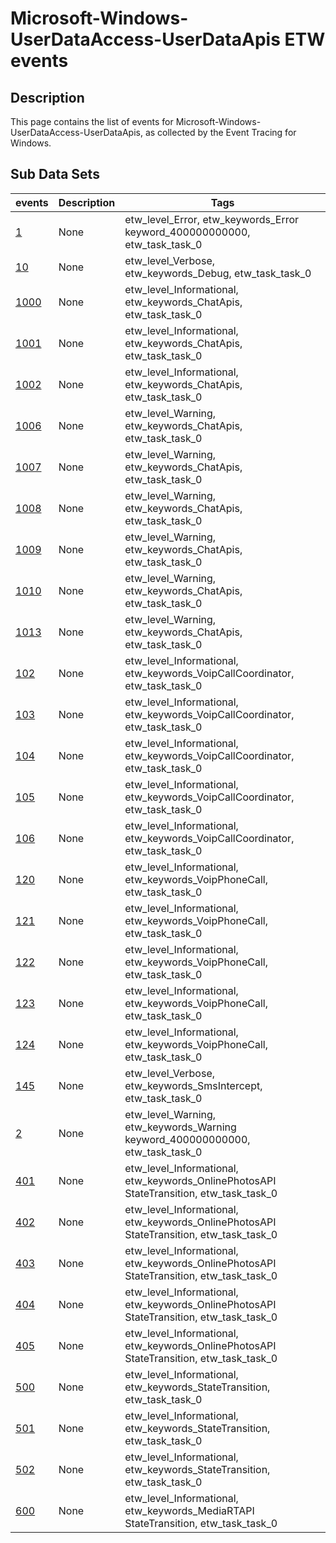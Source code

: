 # Microsoft-Windows-UserDataAccess-UserDataApis ETW events

## Description
This page contains the list of events for Microsoft-Windows-UserDataAccess-UserDataApis, as collected by the Event Tracing for Windows.

## Sub Data Sets
|events|Description|Tags|
|---|---|---|
|[1](events/event-1.md)|None|etw_level_Error, etw_keywords_Error keyword_400000000000, etw_task_task_0|
|[10](events/event-10.md)|None|etw_level_Verbose, etw_keywords_Debug, etw_task_task_0|
|[1000](events/event-1000.md)|None|etw_level_Informational, etw_keywords_ChatApis, etw_task_task_0|
|[1001](events/event-1001.md)|None|etw_level_Informational, etw_keywords_ChatApis, etw_task_task_0|
|[1002](events/event-1002.md)|None|etw_level_Informational, etw_keywords_ChatApis, etw_task_task_0|
|[1006](events/event-1006.md)|None|etw_level_Warning, etw_keywords_ChatApis, etw_task_task_0|
|[1007](events/event-1007.md)|None|etw_level_Warning, etw_keywords_ChatApis, etw_task_task_0|
|[1008](events/event-1008.md)|None|etw_level_Warning, etw_keywords_ChatApis, etw_task_task_0|
|[1009](events/event-1009.md)|None|etw_level_Warning, etw_keywords_ChatApis, etw_task_task_0|
|[1010](events/event-1010.md)|None|etw_level_Warning, etw_keywords_ChatApis, etw_task_task_0|
|[1013](events/event-1013.md)|None|etw_level_Warning, etw_keywords_ChatApis, etw_task_task_0|
|[102](events/event-102.md)|None|etw_level_Informational, etw_keywords_VoipCallCoordinator, etw_task_task_0|
|[103](events/event-103.md)|None|etw_level_Informational, etw_keywords_VoipCallCoordinator, etw_task_task_0|
|[104](events/event-104.md)|None|etw_level_Informational, etw_keywords_VoipCallCoordinator, etw_task_task_0|
|[105](events/event-105.md)|None|etw_level_Informational, etw_keywords_VoipCallCoordinator, etw_task_task_0|
|[106](events/event-106.md)|None|etw_level_Informational, etw_keywords_VoipCallCoordinator, etw_task_task_0|
|[120](events/event-120.md)|None|etw_level_Informational, etw_keywords_VoipPhoneCall, etw_task_task_0|
|[121](events/event-121.md)|None|etw_level_Informational, etw_keywords_VoipPhoneCall, etw_task_task_0|
|[122](events/event-122.md)|None|etw_level_Informational, etw_keywords_VoipPhoneCall, etw_task_task_0|
|[123](events/event-123.md)|None|etw_level_Informational, etw_keywords_VoipPhoneCall, etw_task_task_0|
|[124](events/event-124.md)|None|etw_level_Informational, etw_keywords_VoipPhoneCall, etw_task_task_0|
|[145](events/event-145.md)|None|etw_level_Verbose, etw_keywords_SmsIntercept, etw_task_task_0|
|[2](events/event-2.md)|None|etw_level_Warning, etw_keywords_Warning keyword_400000000000, etw_task_task_0|
|[401](events/event-401.md)|None|etw_level_Informational, etw_keywords_OnlinePhotosAPI StateTransition, etw_task_task_0|
|[402](events/event-402.md)|None|etw_level_Informational, etw_keywords_OnlinePhotosAPI StateTransition, etw_task_task_0|
|[403](events/event-403.md)|None|etw_level_Informational, etw_keywords_OnlinePhotosAPI StateTransition, etw_task_task_0|
|[404](events/event-404.md)|None|etw_level_Informational, etw_keywords_OnlinePhotosAPI StateTransition, etw_task_task_0|
|[405](events/event-405.md)|None|etw_level_Informational, etw_keywords_OnlinePhotosAPI StateTransition, etw_task_task_0|
|[500](events/event-500.md)|None|etw_level_Informational, etw_keywords_StateTransition, etw_task_task_0|
|[501](events/event-501.md)|None|etw_level_Informational, etw_keywords_StateTransition, etw_task_task_0|
|[502](events/event-502.md)|None|etw_level_Informational, etw_keywords_StateTransition, etw_task_task_0|
|[600](events/event-600.md)|None|etw_level_Informational, etw_keywords_MediaRTAPI StateTransition, etw_task_task_0|
